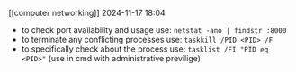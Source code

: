[[computer networking]]
2024-11-17 18:04

- to check port availability and usage use: 
`netstat -ano | findstr :8000`
- to terminate any conflicting processes use:
`taskkill /PID <PID> /F`
- to specifically check about the process use:
`tasklist /FI "PID eq <PID>"`  (use in cmd with administrative previlige)
  